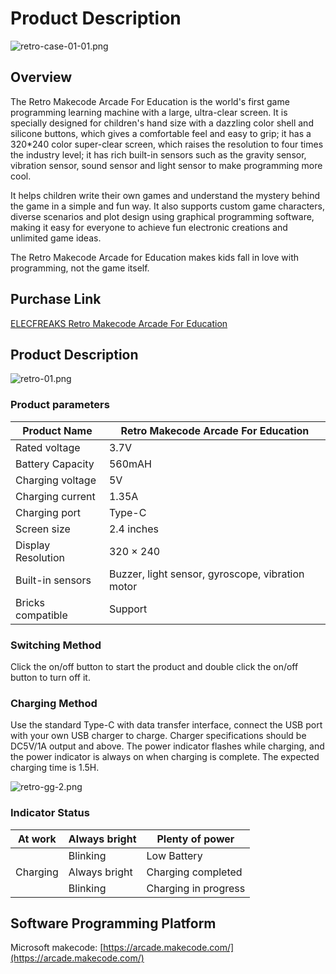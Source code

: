 ﻿# Product Description

![retro-case-01-01.png](https://wiki-media-ef.oss-cn-hongkong.aliyuncs.com/i18n/en/docusaurus-plugin-content-docs/current/retroarcade/images/retro-case-01-01.png)

## Overview

The Retro Makecode Arcade For Education is the world's first game programming learning machine with a large, ultra-clear screen. It is specially designed for children's hand size with a dazzling color shell and silicone buttons, which gives a comfortable feel and easy to grip; it has a 320*240 color super-clear screen, which raises the resolution to four times the industry level; it has rich built-in sensors such as the gravity sensor, vibration sensor, sound sensor and light sensor to make programming more cool.

It helps children write their own games and understand the mystery behind the game in a simple and fun way. It also supports custom game characters, diverse scenarios and plot design using graphical programming software, making it easy for everyone to achieve fun electronic creations and unlimited game ideas.

The Retro Makecode Arcade for Education makes kids fall in love with programming, not the game itself.


## Purchase Link

 [ELECFREAKS Retro Makecode Arcade For Education](https://item.taobao.com/item.htm?spm=a1z10.5-c-s.w4002-18602834185.82.51a95ccfE1IJt1&id=644090757603)

## Product Description

![retro-01.png](https://wiki-media-ef.oss-cn-hongkong.aliyuncs.com/i18n/en/docusaurus-plugin-content-docs/current/retroarcade/images/retro-01.png)



### Product parameters
| Product Name | Retro Makecode Arcade For Education |
| --- | --- |
| Rated voltage | 3.7V |
| Battery Capacity | 560mAH |
| Charging voltage | 5V |
| Charging current | 1.35A |
| Charging port | Type-C |
| Screen size | 2.4 inches |
| Display Resolution | 320 × 240 |
| Built-in sensors | Buzzer, light sensor, gyroscope, vibration motor |
| Bricks compatible | Support |


### Switching Method
Click the on/off button to start the product and double click the on/off button to turn off it.

### Charging Method
Use the standard Type-C with data transfer interface, connect the USB port with your own USB charger to charge. Charger specifications should be DC5V/1A output and above. The power indicator flashes while charging, and the power indicator is always on when charging is complete. The expected charging time is 1.5H.

![retro-gg-2.png](https://wiki-media-ef.oss-cn-hongkong.aliyuncs.com/i18n/en/docusaurus-plugin-content-docs/current/retroarcade/images/retro-gg-2.png)

### Indicator Status
| At work | Always bright | Plenty of power |
| --- | --- | --- |
|  | Blinking | Low Battery |
| Charging | Always bright | Charging completed |
|  | Blinking | Charging in progress |


## Software Programming Platform
Microsoft makecode: [https://arcade.makecode.com/](https://arcade.makecode.com/)
